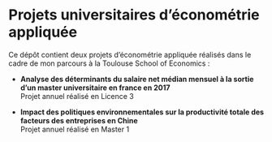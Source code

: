 # Projets universitaires d’économétrie appliquée

Ce dépôt contient deux projets d’économétrie appliquée réalisés dans le cadre de mon parcours à la Toulouse School of Economics :  

- **Analyse des déterminants du salaire net médian mensuel à la sortie d’un master universitaire en france en 2017**  
  Projet annuel réalisé en Licence 3

- **Impact des politiques environnementales sur la productivité totale des facteurs des entreprises en Chine**  
  Projet annuel réalisé en Master 1





